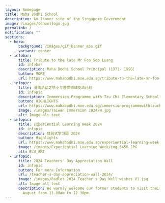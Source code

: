 ```yaml
---
layout: homepage
title: Maha Bodhi School
description: An Isomer site of the Singapore Government
image: /images/schoollogo.jpg
permalink: /
notification: ""
sections:
  - hero:
      background: /images/gif_banner_mbs.gif
      variant: center
  - infobar:
      title: Tribute to the late Mr Foo Soo Luang
      id: infobar
      description: Maha Bodhi School Principal (1971- 1996)
      button: MORE
      url: https://www.mahabodhi.moe.edu.sg/tribute-to-the-late-mr-foo-soo-luang/
  - infopic:
      title: 浸濡活动之慈小与菩提狮城交流计划
      id: infopic
      description: Inmmersion Programme with Tzu Chi Elementary School
      button: HIGHLIGHTS
      url: https://www.mahabodhi.moe.edu.sg/immersionprogrammewithtzuchi/
      image: /images/Taiwan Immersion 2024/4.jpg
      alt: Image alt text
  - infopic:
      title: Experiential Learning Week 2024
      id: infopic
      description: 体验式学习周 2024
      button: Highlights
      url: https://www.mahabodhi.moe.edu.sg/experiential-learning-week-2024/
      image: /images/Experiential Learning Week/img_3458.JPG
      alt: ELW_ART
  - infopic:
      title: 2024 Teachers' Day Appreciation Wall
      id: infopic
      button: For more Information
      url: /teacher-s-day-appreciation-wall-2024/
      image: /images/Padlet_2024_Teacher_s_Day_Well_wishes_V1.jpg
      alt: Image alt text
      description: We warmly welcome our former students to visit their teachers on 29
        August from 11.00am to 12.30pm.
---
```

